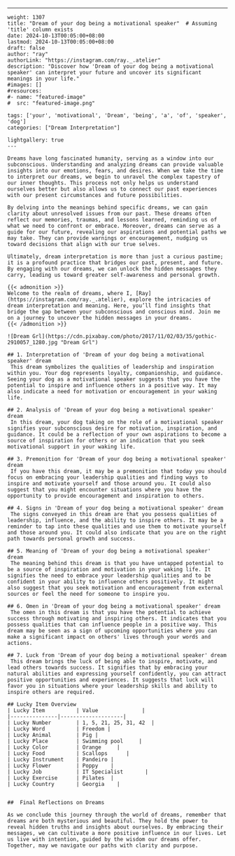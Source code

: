 ---
    weight: 1307
    title: "Dream of your dog being a motivational speaker"  # Assuming 'title' column exists
    date: 2024-10-13T00:05:00+08:00
    lastmod: 2024-10-13T00:05:00+08:00
    draft: false
    author: "ray"
    authorLink: "https://instagram.com/ray._.atelier"
    description: "Discover how 'Dream of your dog being a motivational speaker' can interpret your future and uncover its significant meanings in your life."
    #images: []
    #resources:
    #- name: "featured-image"
    #  src: "featured-image.png"
    
    tags: ['your', 'motivational', 'Dream', 'being', 'a', 'of', 'speaker', 'dog']
    categories: ["Dream Interpretation"]
    
    lightgallery: true
    ---
    
    Dreams have long fascinated humanity, serving as a window into our subconscious. Understanding and analyzing dreams can provide valuable insights into our emotions, fears, and desires. When we take the time to interpret our dreams, we begin to unravel the complex tapestry of our inner thoughts. This process not only helps us understand ourselves better but also allows us to connect our past experiences with our present circumstances and future possibilities.
    
    By delving into the meanings behind specific dreams, we can gain clarity about unresolved issues from our past. These dreams often reflect our memories, traumas, and lessons learned, reminding us of what we need to confront or embrace. Moreover, dreams can serve as a guide for our future, revealing our aspirations and potential paths we may take. They can provide warnings or encouragement, nudging us toward decisions that align with our true selves.
    
    Ultimately, dream interpretation is more than just a curious pastime; it is a profound practice that bridges our past, present, and future. By engaging with our dreams, we can unlock the hidden messages they carry, leading us toward greater self-awareness and personal growth.
    
    {{< admonition >}}
    Welcome to the realm of dreams, where I, [Ray](https://instagram.com/ray._.atelier), explore the intricacies of dream interpretation and meaning. Here, you’ll find insights that bridge the gap between your subconscious and conscious mind. Join me on a journey to uncover the hidden messages in your dreams.
    {{< /admonition >}}
    
    ![Dream Grl](https://cdn.pixabay.com/photo/2017/11/02/03/35/gothic-2910057_1280.jpg "Dream Grl")
    
    ## 1. Interpretation of 'Dream of your dog being a motivational speaker' dream
     This dream symbolizes the qualities of leadership and inspiration within you. Your dog represents loyalty, companionship, and guidance. Seeing your dog as a motivational speaker suggests that you have the potential to inspire and influence others in a positive way. It may also indicate a need for motivation or encouragement in your waking life.
    
    ## 2. Analysis of 'Dream of your dog being a motivational speaker' dream
     In this dream, your dog taking on the role of a motivational speaker signifies your subconscious desire for motivation, inspiration, and guidance. It could be a reflection of your own aspirations to become a source of inspiration for others or an indication that you seek motivational support in your waking life.
    
    ## 3. Premonition for 'Dream of your dog being a motivational speaker' dream
     If you have this dream, it may be a premonition that today you should focus on embracing your leadership qualities and finding ways to inspire and motivate yourself and those around you. It could also suggest that you might encounter situations where you have the opportunity to provide encouragement and inspiration to others.
    
    ## 4. Signs in 'Dream of your dog being a motivational speaker' dream
     The signs conveyed in this dream are that you possess qualities of leadership, influence, and the ability to inspire others. It may be a reminder to tap into these qualities and use them to motivate yourself and those around you. It could also indicate that you are on the right path towards personal growth and success.
    
    ## 5. Meaning of 'Dream of your dog being a motivational speaker' dream
     The meaning behind this dream is that you have untapped potential to be a source of inspiration and motivation in your waking life. It signifies the need to embrace your leadership qualities and to be confident in your ability to influence others positively. It might also suggest that you seek motivation and encouragement from external sources or feel the need for someone to inspire you.
    
    ## 6. Omen in 'Dream of your dog being a motivational speaker' dream
     The omen in this dream is that you have the potential to achieve success through motivating and inspiring others. It indicates that you possess qualities that can influence people in a positive way. This dream may be seen as a sign of upcoming opportunities where you can make a significant impact on others' lives through your words and actions.
    
    ## 7. Luck from 'Dream of your dog being a motivational speaker' dream
     This dream brings the luck of being able to inspire, motivate, and lead others towards success. It signifies that by embracing your natural abilities and expressing yourself confidently, you can attract positive opportunities and experiences. It suggests that luck will favor you in situations where your leadership skills and ability to inspire others are required.
    
    ## Lucky Item Overview
    | Lucky Item          | Value              |
    |---------------|--------------------|
    | Lucky Number        | 1, 5, 21, 25, 31, 42  |
    | Lucky Word          | Freedom |
    | Lucky Animal        | Pig |
    | Lucky Place         | Swimming pool     |
    | Lucky Color         | Orange     |
    | Lucky Food          | Scallops      |
    | Lucky Instrument    | Pandeiro |
    | Lucky Flower        | Poppy    |
    | Lucky Job           | IT Specialist       |
    | Lucky Exercise      | Pilates  |
    | Lucky Country       | Georgia    |
    
    
    ##  Final Reflections on Dreams
    
    As we conclude this journey through the world of dreams, remember that dreams are both mysterious and beautiful. They hold the power to reveal hidden truths and insights about ourselves. By embracing their messages, we can cultivate a more positive influence in our lives. Let us live with intention, guided by the wisdom our dreams offer. Together, may we navigate our paths with clarity and purpose.
    